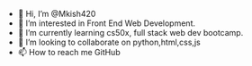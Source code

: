 - 👋 Hi, I’m @Mkish420
- 👀 I’m interested in Front End Web Development. 
- 🌱 I’m currently learning cs50x, full stack web dev bootcamp.
- 💞️ I’m looking to collaborate on python,html,css,js  
- 📫 How to reach me GitHub 

<!---
Mkish420/Mkish420 is a ✨ special ✨ repository because its `README.md` (this file) appears on your GitHub profile.
You can click the Preview link to take a look at your changes.
--->
